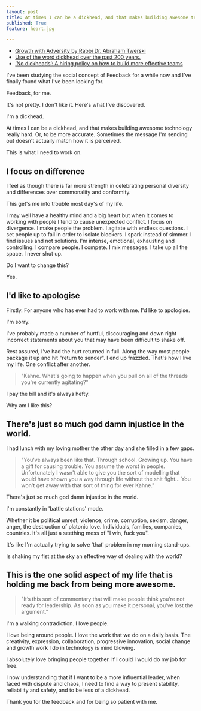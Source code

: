 ```yaml
---
layout: post
title: At times I can be a dickhead, and that makes building awesome technology really hard.
published: True
feature: heart.jpg

---
```


*   [Growth with Adversity by Rabbi Dr. Abraham Twerski][1]
*   [Use of the word dickhead over the past 200 years.][2]
*   [‘No dickheads’: A hiring policy on how to build more effective teams][3]

I've been studying the social concept of Feedback for a while now and I've finally found what I've been looking for.
 
Feedback, for me.

It's not pretty. I don't like it. Here's what I've discovered.

I'm a dickhead.

At times I can be a dickhead, and that makes building awesome technology really hard. Or, to be more accurate. Sometimes the message I'm sending out doesn't actually match how it is perceived.

This is what I need to work on.

## I focus on difference

I feel as though there is far more strength in celebrating personal diversity and differences over commonality and conformity.

This get's me into trouble most day's of my life.

I may well have a healthy mind and a big heart but when it comes to working with people I tend to cause unexpected conflict. I focus on divergence. I make people the problem. I agitate with endless questions. I set people up to fail in order to isolate blockers. I spark instead of simmer. I find issues and not solutions. I'm intense, emotional, exhausting and controlling. I compare people. I compete. I mix messages. I take up all the space. I never shut up.

Do I want to change this?

Yes.

## I'd like to apologise

Firstly. For anyone who has ever had to work with me. I'd like to apologise.

I'm sorry.

I've probably made a number of hurtful, discouraging and down right incorrect statements about you that may have been difficult to shake off.

Rest assured, I've had the hurt returned in full. Along the way most people package it up and hit "return to sender". I end up frazzled. That's how I live my life. One conflict after another.

> "Kahne. What's going to happen when you pull on all of the threads you're currently agitating?"

I pay the bill and it's always hefty.

Why am I like this?

## There's just so much god damn injustice in the world.

I had lunch with my loving mother the other day and she filled in a few gaps.

> "You've always been like that. Through school. Growing up. You have a gift for causing trouble. You assume the worst in people. Unfortunately I wasn't able to give you the sort of modelling that would have shown you a way through life without the shit fight... You won't get away with that sort of thing for ever Kahne."

There's just so much god damn injustice in the world.

I'm constantly in 'battle stations' mode.

Whether it be political unrest, violence, crime, corruption, sexism, danger, anger, the destruction of platonic love. Individuals, families, companies, countries. It's all just a seething mess of "I win, fuck you".

It's like I'm actually trying to solve 'that' problem in my morning stand-ups.

Is shaking my fist at the sky an effective way of dealing with the world?

## This is the one solid aspect of my life that is holding me back from being more awesome.

> "It’s this sort of commentary that will make people think you’re not ready for leadership. As soon as you make it personal, you’ve lost the argument."

I'm a walking contradiction. I love people.

I love being around people. I love the work that we do on a daily basis. The creativity, expression, collaboration, progressive innovation, social change and growth work I do in technology is mind blowing.

I absolutely love bringing people together. If I could I would do my job for free.

I now understanding that if I want to be a more influential leader, when faced with dispute and chaos, I need to find a way to present stability, reliability and safety, and to be less of a dickhead.

Thank you for the feedback and for being so patient with me.

 [1]: https://www.youtube.com/watch?v=3aDXM5H-Fuw
 [2]: https://books.google.com/ngrams/graph?year_start=1800&year_end=2008&corpus=15&smoothing=7&case_insensitive=on&content=dickhead&direct_url=t4%3B%2Cdickhead%3B%2Cc0%3B%2Cs0%3B%3Bdickhead%3B%2Cc0%3B%3BDickhead%3B%2Cc0
 [3]: http://www.afr.com/business/no-dickheads-how-to-build-more-effective-teams-20130326-jhzva